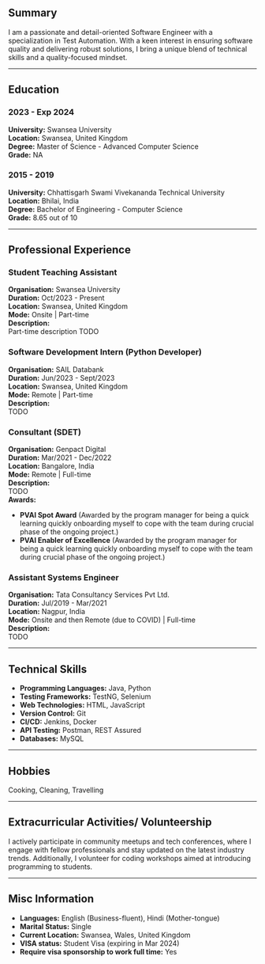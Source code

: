 ## Summary

I am a passionate and detail-oriented Software Engineer with a specialization in Test Automation. With a keen interest in ensuring software quality and delivering robust solutions, I bring a unique blend of technical skills and a quality-focused mindset.

---

## Education

### 2023 - Exp 2024 
**University:** Swansea University  
**Location:** Swansea, United Kingdom  
**Degree:** Master of Science - Advanced Computer Science  
**Grade:** NA

### 2015 - 2019 
**University:** Chhattisgarh Swami Vivekananda Technical University  
**Location:** Bhilai, India  
**Degree:** Bachelor of Engineering - Computer Science  
**Grade:** 8.65 out of 10

---
## Professional Experience

### Student Teaching Assistant

**Organisation:** Swansea University  
**Duration:** Oct/2023 - Present  
**Location:** Swansea, United Kingdom  
**Mode:** Onsite | Part-time  
**Description:**  
Part-time description TODO

### Software Development Intern (Python Developer)
**Organisation:** SAIL Databank  
**Duration:** Jun/2023 - Sept/2023  
**Location:** Swansea, United Kingdom  
**Mode:** Remote | Part-time  
**Description:**  
TODO

### Consultant (SDET)
**Organisation:** Genpact Digital  
**Duration:** Mar/2021 - Dec/2022  
**Location:** Bangalore, India  
**Mode:** Remote | Full-time  
**Description:**  
TODO  
**Awards:**  
- **PVAI Spot Award** (Awarded by the program manager for being a quick learning quickly onboarding myself to cope with the team during crucial phase of the ongoing project.)
- **PVAI Enabler of Excellence** (Awarded by the program manager for being a quick learning quickly onboarding myself to cope with the team during crucial phase of the ongoing project.)

### Assistant Systems Engineer
**Organisation:** Tata Consultancy Services Pvt Ltd.  
**Duration:** Jul/2019 - Mar/2021  
**Location:** Nagpur, India  
**Mode:** Onsite and then Remote (due to COVID) | Full-time  
**Description:**  
TODO

---
## Technical Skills

- **Programming Languages:** Java, Python
- **Testing Frameworks:** TestNG, Selenium
- **Web Technologies:** HTML, JavaScript
- **Version Control:** Git
- **CI/CD:** Jenkins, Docker
- **API Testing:** Postman, REST Assured
- **Databases:** MySQL

---
## Hobbies

Cooking, Cleaning, Travelling

---
## Extracurricular Activities/ Volunteership

I actively participate in community meetups and tech conferences, where I engage with fellow professionals and stay updated on the latest industry trends. Additionally, I volunteer for coding workshops aimed at introducing programming to students.

---
## Misc Information

<!-- - **Certifications:** ISTQB Foundation Level -->
- **Languages:** English (Business-fluent), Hindi (Mother-tongue)
- **Marital Status:** Single
- **Current Location:** Swansea, Wales, United Kingdom
- **VISA status:** Student Visa (expiring in Mar 2024)
- **Require visa sponsorship to work full time:** Yes